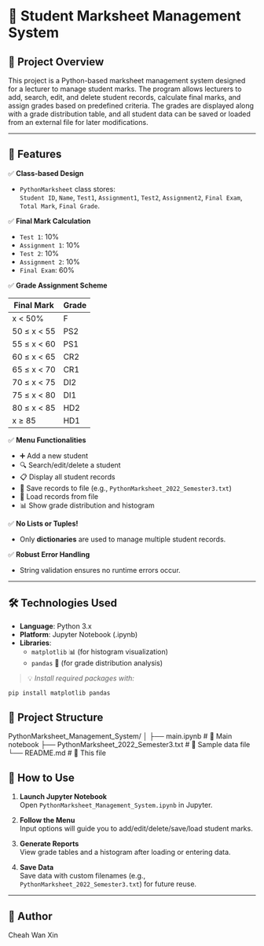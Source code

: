 # 📘 Student Marksheet Management System

## 🎯 Project Overview

This project is a Python-based marksheet management system designed for a lecturer to manage student marks. The program allows lecturers to add, search, edit, and delete student records, calculate final marks, and assign grades based on predefined criteria. The grades are displayed along with a grade distribution table, and all student data can be saved or loaded from an external file for later modifications.

---

## 🧩 Features

✅ **Class-based Design**  
- `PythonMarksheet` class stores:  
  `Student ID`, `Name`, `Test1`, `Assignment1`, `Test2`, `Assignment2`, `Final Exam`, `Total Mark`, `Final Grade`.

✅ **Final Mark Calculation**  
- `Test 1`: 10%  
- `Assignment 1`: 10%  
- `Test 2`: 10%  
- `Assignment 2`: 10%  
- `Final Exam`: 60%

✅ **Grade Assignment Scheme**

| Final Mark | Grade |
|------------|--------|
| x < 50%    | F      |
| 50 ≤ x < 55 | PS2   |
| 55 ≤ x < 60 | PS1   |
| 60 ≤ x < 65 | CR2   |
| 65 ≤ x < 70 | CR1   |
| 70 ≤ x < 75 | DI2   |
| 75 ≤ x < 80 | DI1   |
| 80 ≤ x < 85 | HD2   |
| x ≥ 85     | HD1    |

✅ **Menu Functionalities**
- ➕ Add a new student
- 🔍 Search/edit/delete a student
- 📋 Display all student records
- 💾 Save records to file (e.g., `PythonMarksheet_2022_Semester3.txt`)
- 📂 Load records from file
- 📊 Show grade distribution and histogram

✅ **No Lists or Tuples!**  
- Only **dictionaries** are used to manage multiple student records.

✅ **Robust Error Handling**
- String validation ensures no runtime errors occur.

---

## 🛠️ Technologies Used

- **Language**: Python 3.x  
- **Platform**: Jupyter Notebook (.ipynb)  
- **Libraries**:  
  - `matplotlib` 📊 (for histogram visualization)  
  - `pandas` 🐼 (for grade distribution analysis)

> 💡 *Install required packages with:*
```bash
pip install matplotlib pandas
```

## 📂 Project Structure
PythonMarksheet_Management_System/
│
├── main.ipynb                               # 📓 Main notebook
├── PythonMarksheet_2022_Semester3.txt       # 📄 Sample data file
└── README.md                                # 📝 This file

## 🚀 How to Use

1. **Launch Jupyter Notebook**  
   Open `PythonMarksheet_Management_System.ipynb` in Jupyter.

2. **Follow the Menu**  
   Input options will guide you to add/edit/delete/save/load student marks.

3. **Generate Reports**  
   View grade tables and a histogram after loading or entering data.

4. **Save Data**  
   Save data with custom filenames (e.g., `PythonMarksheet_2022_Semester3.txt`) for future reuse.

---

## 🧠 Author
Cheah Wan Xin



